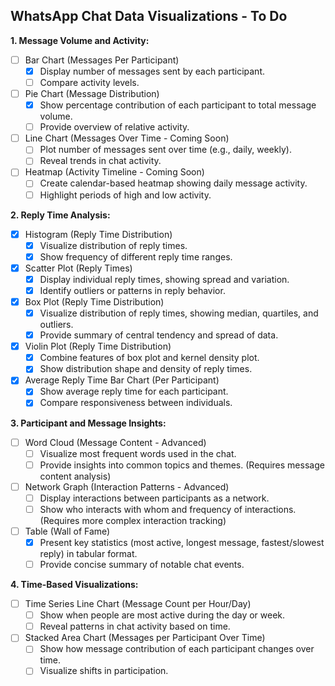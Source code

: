 ## WhatsApp Chat Data Visualizations - To Do

**1. Message Volume and Activity:**

- [ ] Bar Chart (Messages Per Participant)
  - [x] Display number of messages sent by each participant.
  - [ ] Compare activity levels.
- [ ] Pie Chart (Message Distribution)
  - [x] Show percentage contribution of each participant to total message volume.
  - [ ] Provide overview of relative activity.
- [ ] Line Chart (Messages Over Time - Coming Soon)
  - [ ] Plot number of messages sent over time (e.g., daily, weekly).
  - [ ] Reveal trends in chat activity.
- [ ] Heatmap (Activity Timeline - Coming Soon)
  - [ ] Create calendar-based heatmap showing daily message activity.
  - [ ] Highlight periods of high and low activity.

**2. Reply Time Analysis:**

- [x] Histogram (Reply Time Distribution)
  - [x] Visualize distribution of reply times.
  - [x] Show frequency of different reply time ranges.
- [x] Scatter Plot (Reply Times)
  - [x] Display individual reply times, showing spread and variation.
  - [x] Identify outliers or patterns in reply behavior.
- [x] Box Plot (Reply Time Distribution)
  - [x] Visualize distribution of reply times, showing median, quartiles, and outliers.
  - [x] Provide summary of central tendency and spread of data.
- [x] Violin Plot (Reply Time Distribution)
  - [x] Combine features of box plot and kernel density plot.
  - [x] Show distribution shape and density of reply times.
- [x] Average Reply Time Bar Chart (Per Participant)
  - [x] Show average reply time for each participant.
  - [x] Compare responsiveness between individuals.

**3. Participant and Message Insights:**

- [ ] Word Cloud (Message Content - Advanced)
  - [ ] Visualize most frequent words used in the chat.
  - [ ] Provide insights into common topics and themes. (Requires message content analysis)
- [ ] Network Graph (Interaction Patterns - Advanced)
  - [ ] Display interactions between participants as a network.
  - [ ] Show who interacts with whom and frequency of interactions. (Requires more complex interaction tracking)
- [ ] Table (Wall of Fame)
  - [x] Present key statistics (most active, longest message, fastest/slowest reply) in tabular format.
  - [ ] Provide concise summary of notable chat events.

**4. Time-Based Visualizations:**

- [ ] Time Series Line Chart (Message Count per Hour/Day)
  - [ ] Show when people are most active during the day or week.
  - [ ] Reveal patterns in chat activity based on time.
- [ ] Stacked Area Chart (Messages per Participant Over Time)
  - [ ] Show how message contribution of each participant changes over time.
  - [ ] Visualize shifts in participation.

